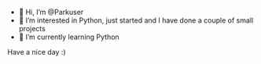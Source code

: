- 👋 Hi, I’m @Parkuser
- 👀 I’m interested in Python, just started and I have done a couple of small projects
- 🌱 I’m currently learning Python

Have a nice day :)
